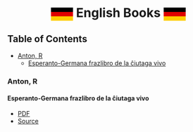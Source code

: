 <h1 align="center"><img src='../../images/Flag_of_Germany.webp' width='50' height='30' align='center' alt='Flag_of_Germany' />
English Books
<img src='../../images/Flag_of_Germany.webp' width='50' height='30' align='center' alt='Flag_of_Germany' />
</h1>

<h2 align="left">
Table of Contents
</h2>

- [Anton, R](#anton-r)
  - [Esperanto-Germana frazlibro de la ĉiutaga vivo](#esperanto-germana-frazlibro-de-la-ĉiutaga-vivo)

### Anton, R

#### Esperanto-Germana frazlibro de la ĉiutaga vivo

- [PDF](./Esperanto-Germana%20frazlibro%20de%20la%20%C4%89iutaga%20vivo.pdf)
- [Source](https://www.gutenberg.org/ebooks/52556)
